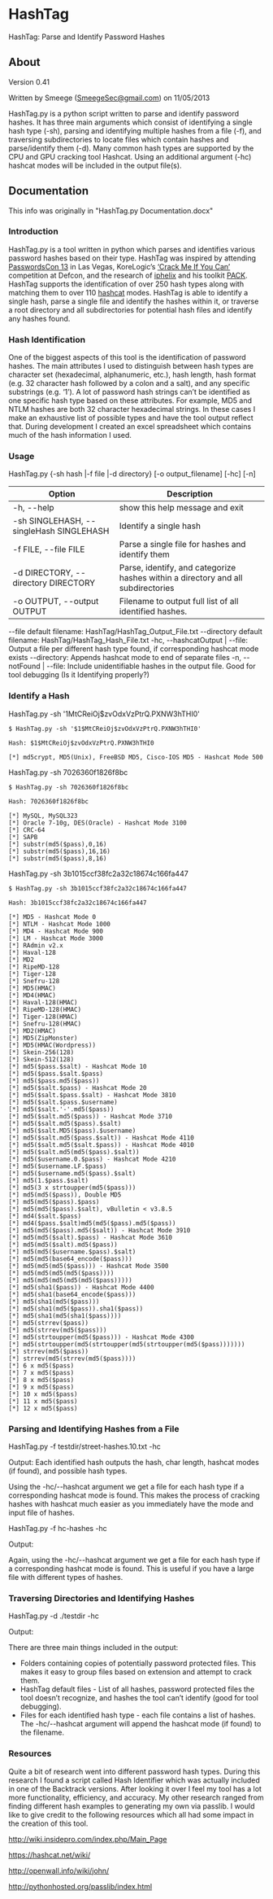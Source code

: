 # HashTag

HashTag: Parse and Identify Password Hashes

## About

Version 0.41

Written by Smeege (SmeegeSec@gmail.com) on 11/05/2013

HashTag.py is a python script written to parse and identify password hashes. It has three main arguments which consist of identifying a single hash type (-sh), parsing and identifying multiple hashes from a file (-f), and traversing subdirectories to locate files which contain hashes  and parse/identify them (-d). Many common hash types are supported by the CPU and GPU cracking tool Hashcat. Using an additional argument (-hc) hashcat modes will be included in the output file(s).

## Documentation

This info was originally in "HashTag.py Documentation.docx"

### Introduction

HashTag.py is a tool written in python which parses and identifies various password hashes based on their type.  HashTag was inspired by attending [PasswordsCon 13](http://www.youtube.com/playlist?list=PLdIqs92nsIzTphHrDlIucuMP2vatvd4UL) in Las Vegas, KoreLogic’s [‘Crack Me If You Can’](http://contest-2013.korelogic.com/) competition at Defcon, and the research of [iphelix](http://thesprawl.org/iphelix/) and his toolkit [PACK](http://thesprawl.org/projects/pack/).  HashTag supports the identification of over 250 hash types along with matching them to over 110 [hashcat](http://hashcat.net/oclhashcat-plus/) modes.  HashTag is able to identify a single hash, parse a single file and identify the hashes within it, or traverse a root directory and all subdirectories for potential hash files and identify any hashes found.

### Hash Identification

One of the biggest aspects of this tool is the identification of password hashes.  The main attributes I used to distinguish between hash types are character set (hexadecimal, alphanumeric, etc.), hash length, hash format (e.g. 32 character hash followed by a colon and a salt), and any specific substrings (e.g. ‘$1$’).  A lot of password hash strings can’t be identified as one specific hash type based on these attributes.  For example, MD5 and NTLM hashes are both 32 character hexadecimal strings.  In these cases I make an exhaustive list of possible types and have the tool output reflect that.   During development I created an excel spreadsheet which contains much of the hash information I used.

### Usage

HashTag.py {-sh hash |-f file |-d directory} [-o output_filename] [-hc] [-n]

Option | Description
--------------------------------------------|--------------------------------------------
-h, --help | show this help message and exit
-sh SINGLEHASH, --singleHash SINGLEHASH | Identify a single hash
-f FILE, --file FILE | Parse a single file for hashes and identify them
-d DIRECTORY, --directory DIRECTORY | Parse, identify, and categorize hashes within a directory and all subdirectories
-o OUTPUT, --output OUTPUT | Filename to output full list of all identified hashes.
--file default filename: HashTag/HashTag_Output_File.txt
--directory default filename: HashTag/HashTag_Hash_File.txt
-hc, --hashcatOutput | --file: Output a file per different hash type found, if corresponding hashcat mode exists
--directory: Appends hashcat mode to end of separate files
-n, --notFound | --file: Include unidentifiable hashes in the output file.  Good for tool debugging (Is it Identifying properly?)

### Identify a Hash

HashTag.py -sh '$1$MtCReiOj$zvOdxVzPtrQ.PXNW3hTHI0'

```
$ HashTag.py -sh '$1$MtCReiOj$zvOdxVzPtrQ.PXNW3hTHI0'

Hash: $1$MtCReiOj$zvOdxVzPtrQ.PXNW3hTHI0

[*] md5crypt, MD5(Unix), FreeBSD MD5, Cisco-IOS MD5 - Hashcat Mode 500
```

HashTag.py -sh 7026360f1826f8bc

```
$ HashTag.py -sh 7026360f1826f8bc

Hash: 7026360f1826f8bc

[*] MySQL, MySQL323
[*] Oracle 7-10g, DES(Oracle) - Hashcat Mode 3100
[*] CRC-64
[*] SAPB
[*] substr(md5($pass),0,16)
[*] substr(md5($pass),16,16)
[*] substr(md5($pass),8,16)
```

HashTag.py -sh 3b1015ccf38fc2a32c18674c166fa447

```
$ HashTag.py -sh 3b1015ccf38fc2a32c18674c166fa447

Hash: 3b1015ccf38fc2a32c18674c166fa447

[*] MD5 - Hashcat Mode 0
[*] NTLM - Hashcat Mode 1000
[*] MD4 - Hashcat Mode 900
[*] LM - Hashcat Mode 3000
[*] RAdmin v2.x
[*] Haval-128
[*] MD2
[*] RipeMD-128
[*] Tiger-128
[*] Snefru-128
[*] MD5(HMAC)
[*] MD4(HMAC)
[*] Haval-128(HMAC)
[*] RipeMD-128(HMAC)
[*] Tiger-128(HMAC)
[*] Snefru-128(HMAC)
[*] MD2(HMAC)
[*] MD5(ZipMonster)
[*] MD5(HMAC(Wordpress))
[*] Skein-256(128)
[*] Skein-512(128)
[*] md5($pass.$salt) - Hashcat Mode 10
[*] md5($pass.$salt.$pass)
[*] md5($pass.md5($pass))
[*] md5($salt.$pass) - Hashcat Mode 20
[*] md5($salt.$pass.$salt) - Hashcat Mode 3810
[*] md5($salt.$pass.$username)
[*] md5($salt.'-'.md5($pass))
[*] md5($salt.md5($pass)) - Hashcat Mode 3710
[*] md5($salt.md5($pass).$salt)
[*] md5($salt.MD5($pass).$username)
[*] md5($salt.md5($pass.$salt)) - Hashcat Mode 4110
[*] md5($salt.md5($salt.$pass)) - Hashcat Mode 4010
[*] md5($salt.md5(md5($pass).$salt))
[*] md5($username.0.$pass) - Hashcat Mode 4210
[*] md5($username.LF.$pass)
[*] md5($username.md5($pass).$salt)
[*] md5(1.$pass.$salt)
[*] md5(3 x strtoupper(md5($pass)))
[*] md5(md5($pass)), Double MD5
[*] md5(md5($pass).$pass)
[*] md5(md5($pass).$salt), vBulletin < v3.8.5
[*] md4($salt.$pass)
[*] md4($pass.$salt)md5(md5($pass).md5($pass))
[*] md5(md5($pass).md5($salt)) - Hashcat Mode 3910
[*] md5(md5($salt).$pass) - Hashcat Mode 3610
[*] md5(md5($salt).md5($pass))
[*] md5(md5($username.$pass).$salt)
[*] md5(md5(base64_encode($pass)))
[*] md5(md5(md5($pass))) - Hashcat Mode 3500
[*] md5(md5(md5(md5($pass))))
[*] md5(md5(md5(md5(md5($pass)))))
[*] md5(sha1($pass)) - Hashcat Mode 4400
[*] md5(sha1(base64_encode($pass)))
[*] md5(sha1(md5($pass)))
[*] md5(sha1(md5($pass)).sha1($pass))
[*] md5(sha1(md5(sha1($pass))))
[*] md5(strrev($pass))
[*] md5(strrev(md5($pass)))
[*] md5(strtoupper(md5($pass))) - Hashcat Mode 4300
[*] md5(strtoupper(md5(strtoupper(md5(strtoupper(md5($pass)))))))
[*] strrev(md5($pass))
[*] strrev(md5(strrev(md5($pass))))
[*] 6 x md5($pass)
[*] 7 x md5($pass)
[*] 8 x md5($pass)
[*] 9 x md5($pass)
[*] 10 x md5($pass)
[*] 11 x md5($pass)
[*] 12 x md5($pass)
```

### Parsing and Identifying Hashes from a File 

HashTag.py -f testdir/street-hashes.10.txt -hc

Output:
Each identified hash outputs the hash, char length, hashcat modes (if found), and possible hash types.

Using the -hc/--hashcat argument we get a file for each hash type if a corresponding hashcat mode is found.  This makes the process of cracking hashes with hashcat much easier as you immediately have the mode and input file of hashes.

HashTag.py -f hc-hashes -hc

Output:

Again, using the -hc/--hashcat argument we get a file for each hash type if a corresponding hashcat mode is found.  This is useful if you have a large file with different types of hashes.

### Traversing Directories and Identifying Hashes

HashTag.py -d ./testdir -hc

Output:

There are three main things included in the output:

- Folders containing copies of potentially password protected files.  This makes it easy to group files based on extension and attempt to crack them.
- HashTag default files - List of all hashes, password protected files the tool doesn’t recognize, and hashes the tool can’t identify (good for tool debugging).
- Files for each identified hash type - each file contains a list of hashes.  The -hc/--hashcat argument will append the hashcat mode (if found) to the filename.

### Resources

Quite a bit of research went into different password hash types.  During this research I found a script called Hash Identifier which was actually included in one of the Backtrack versions.  After looking it over I feel my tool has a lot more functionality, efficiency, and accuracy.  My other research ranged from finding different hash examples to generating my own via passlib.   I would like to give credit to the following resources which all had some impact in the creation of this tool.

http://wiki.insidepro.com/index.php/Main_Page

https://hashcat.net/wiki/

http://openwall.info/wiki/john/

http://pythonhosted.org/passlib/index.html
